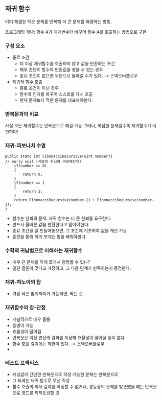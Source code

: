 ## 재귀 함수
이미 해결한 작은 문제를 반복해 더 큰 문제를 해결하는 방법.

프로그래밍 개념: 함수 A가 매개변수만 바꾸어 함수 A를 호출하는 방법으로 구현

### 구성 요소
- 종료 조건
  - 더 이상 재귀함수를 호출하지 않고 값을 반환하는 조건
  - 매우 간단히 함수의 반환값을 찾을 수 있는 경우
  - 종료 조건이 없으면 무한으로 돌아갈 수가 있다. -> 스택오버플로우 
- 재귀적 함수 호출
  - 종료 조건이 아닌 경우
  - 함수의 인자를 바꾸어 스스로를 다시 호출
  - 현재 문제보다 작은 문제를 대표해야한다. 

### 반복문과의 비교
사실 모든 재귀함수는 반복문으로 해결 가능
그러나, 복잡한 문제일수록 재귀함수가 더 편하다!

### 재귀-피보나치 수열

```
public statc int FibonacciRecursive(uint number){
// early exit (사람의 두뇌와 비슷해진다)
    if(number == 0)
    {
        return 0;
    }
    if(number == 1
    {
        return 1;
    }
    return FibonacciRecursive(number-2) + FibonacciRecursive(number-1);
}

```

- 함수는 신뢰의 문제. 재귀 함수는 더 큰 신뢰를 요구한다. 
- 반드시 올바른 값을 반환한다고 믿어야한다. 
- 종료 조건을 잘 만들어놓으면, 그 조건에 기초하여 값을 계산 가능
- 훈련을 통해 작게 쪼개는 법을 배워야한다.

### 수학적 귀납법으로 이해하는 재귀함수
- 매우 큰 문제를 작게 쪼개서 증명할 수 있나?
- 일단 결론이 맞다고 가정하고, 그 다음 단계가 만족하는지 증명한다.

### 재귀-하노이의 탑
- 가장 작은 범위까지가 가능하면, 되는 것

### 재귀함수의 장-단점
- 개념적으로 매우 훌륭
- 증명이 가능
- 효율성이 떨어짐. 
- 반복문은 이전 연산의 결과를 저장해 효율성이 떨어질 일이 없다.
- 함수 호출 깊이에는 제한이 있다. -> 스택오버플로우
- 
### 베스트 프랙티스
- 캐싱없이 간단한 반복문으로 작성 가능한 문제는 반복문으로
- 그 외에는 재귀 함수로 우선 작성
- 함수 호출의 최대 깊이를 확정할 수 없거나, 성능상의 문제를 발견했을 때는 반복문으로 코드를 리팩토링할 것


